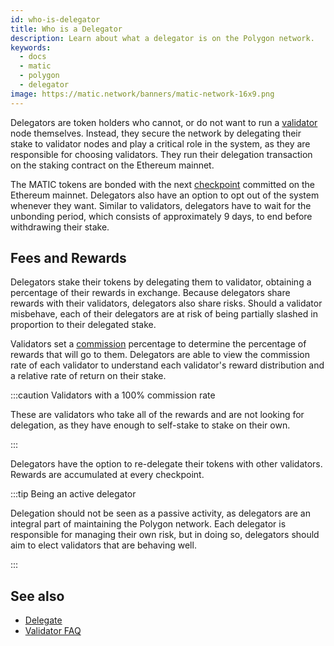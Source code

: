 ```yaml
---
id: who-is-delegator
title: Who is a Delegator
description: Learn about what a delegator is on the Polygon network.
keywords:
  - docs
  - matic
  - polygon
  - delegator
image: https://matic.network/banners/matic-network-16x9.png
---
```


Delegators are token holders who cannot, or do not want to run a [validator](../glossary#validator) node themselves. Instead, they secure the network by delegating their stake to validator nodes and play a critical role in the system, as they are responsible for choosing validators. They run their delegation transaction on the staking contract on the Ethereum mainnet.

The MATIC tokens are bonded with the next [checkpoint](../glossary#checkpoint-transaction) committed on the Ethereum mainnet. Delegators also have an option to opt out of the system whenever they want. Similar to validators, delegators have to wait for the unbonding period, which consists of approximately 9 days, to end before withdrawing their stake.

## Fees and Rewards

Delegators stake their tokens by delegating them to validator, obtaining a percentage of their rewards in exchange. Because delegators share rewards with their validators, delegators also share risks. Should a validator misbehave, each of their delegators are at risk of being partially slashed in proportion to their delegated stake.

Validators set a [commission](../glossary#commission) percentage to determine the percentage of rewards that will go to them. Delegators are able to view the commission rate of each validator to understand each validator's reward distribution and a relative rate of return on their stake.

:::caution Validators with a 100% commission rate

These are validators who take all of the rewards and are not looking for delegation, 
as they have enough to self-stake to stake on their own.

:::

Delegators have the option to re-delegate their tokens with other validators. Rewards are accumulated at every checkpoint.

:::tip Being an active delegator

Delegation should not be seen as a passive activity, as delegators are an integral part of maintaining
the Polygon network. Each delegator is responsible for managing their own risk, but in doing so, delegators 
should aim to elect validators that are behaving well.

:::

## See also

* [Delegate](../delegate/delegate)
* [Validator FAQ](../validate/faq/validator-faq)
